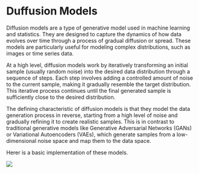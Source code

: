 # Duffusion Models

Diffusion models are a type of generative model used in machine learning and statistics. They are designed to capture the dynamics of how data evolves over time through a process of gradual diffusion or spread. These models are particularly useful for modeling complex distributions, such as images or time series data.

At a high level, diffusion models work by iteratively transforming an initial sample (usually random noise) into the desired data distribution through a sequence of steps. Each step involves adding a controlled amount of noise to the current sample, making it gradually resemble the target distribution. This iterative process continues until the final generated sample is sufficiently close to the desired distribution.

The defining characteristic of diffusion models is that they model the data generation process in reverse, starting from a high level of noise and gradually refining it to create realistic samples. This is in contrast to traditional generative models like Generative Adversarial Networks (GANs) or Variational Autoencoders (VAEs), which generate samples from a low-dimensional noise space and map them to the data space.

Herer is a basic implementation of these models.


<img src="https://github.com/armanakbari/DuffusionModels/edit/main/download.png">
